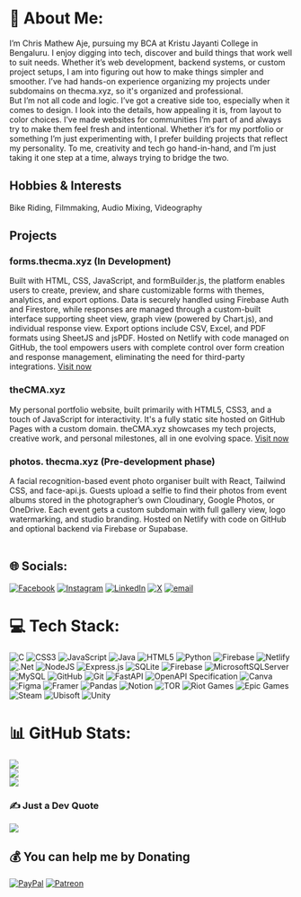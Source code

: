 # 💫 About Me:
I’m Chris Mathew Aje, pursuing my BCA at Kristu Jayanti College in Bengaluru. I enjoy digging into tech, discover and build things that work well to suit needs. Whether it’s web development, backend systems, or custom project setups, I am into figuring out how to make things simpler and smoother. I’ve had hands-on experience organizing my projects under subdomains on thecma.xyz, so it's organized and professional.<br>But I’m not all code and logic. I’ve got a creative side too, especially when it comes to design. I look into the details, how appealing it is, from layout to color choices. I’ve made websites for communities I’m part of and always try to make them feel fresh and intentional. Whether it’s for my portfolio or something I’m just experimenting with, I prefer building projects that reflect my personality. To me, creativity and tech go hand-in-hand, and I’m just taking it one step at a time, always trying to bridge the two.

## Hobbies & Interests
Bike Riding<be>, Filmmaking, Audio Mixing, Videography

## Projects
### forms.thecma.xyz (In Development)
Built with HTML, CSS, JavaScript, and formBuilder.js, the platform enables users to create, preview, and share customizable forms with themes, analytics, and export options. Data is securely handled using Firebase Auth and Firestore, while responses are managed through a custom-built interface supporting sheet view, graph view (powered by Chart.js), and individual response view. Export options include CSV, Excel, and PDF formats using SheetJS and jsPDF. Hosted on Netlify with code managed on GitHub, the tool empowers users with complete control over form creation and response management, eliminating the need for third-party integrations.
[Visit now](thecma.xyz)
<br>
### theCMA.xyz
My personal portfolio website, built primarily with HTML5, CSS3, and a touch of JavaScript for interactivity. It's a fully static site hosted on GitHub Pages with a custom domain. theCMA.xyz showcases my tech projects, creative work, and personal milestones, all in one evolving space.
[Visit now](forms.thecma.xyz)
<br>
### photos. thecma.xyz (Pre-development phase)
A facial recognition-based event photo organiser built with React, Tailwind CSS, and face-api.js. Guests upload a selfie to find their photos from event albums stored in the photographer’s own Cloudinary, Google Photos, or OneDrive. Each event gets a custom subdomain with full gallery view, logo watermarking, and studio branding. Hosted on Netlify with code on GitHub and optional backend via Firebase or Supabase.<br><br>


## 🌐 Socials:
[![Facebook](https://img.shields.io/badge/Facebook-%231877F2.svg?logo=Facebook&logoColor=white)](https://facebook.com/chrismat005) [![Instagram](https://img.shields.io/badge/Instagram-%23E4405F.svg?logo=Instagram&logoColor=white)](https://instagram.com/chrismat_05) [![LinkedIn](https://img.shields.io/badge/LinkedIn-%230077B5.svg?logo=linkedin&logoColor=white)](https://linkedin.com/in/chrismaje) [![X](https://img.shields.io/badge/X-black.svg?logo=X&logoColor=white)](https://x.com/chrismat_05) [![email](https://img.shields.io/badge/Email-D14836?logo=gmail&logoColor=white)](mailto:chrismaje63@gmail.com) 

# 💻 Tech Stack:
![C](https://img.shields.io/badge/c-%2300599C.svg?style=plastic&logo=c&logoColor=white) ![CSS3](https://img.shields.io/badge/css3-%231572B6.svg?style=plastic&logo=css3&logoColor=white) ![JavaScript](https://img.shields.io/badge/javascript-%23323330.svg?style=plastic&logo=javascript&logoColor=%23F7DF1E) ![Java](https://img.shields.io/badge/java-%23ED8B00.svg?style=plastic&logo=openjdk&logoColor=white) ![HTML5](https://img.shields.io/badge/html5-%23E34F26.svg?style=plastic&logo=html5&logoColor=white) ![Python](https://img.shields.io/badge/python-3670A0?style=plastic&logo=python&logoColor=ffdd54) ![Firebase](https://img.shields.io/badge/firebase-%23039BE5.svg?style=plastic&logo=firebase) ![Netlify](https://img.shields.io/badge/netlify-%23000000.svg?style=plastic&logo=netlify&logoColor=#00C7B7) ![.Net](https://img.shields.io/badge/.NET-5C2D91?style=plastic&logo=.net&logoColor=white) ![NodeJS](https://img.shields.io/badge/node.js-6DA55F?style=plastic&logo=node.js&logoColor=white) ![Express.js](https://img.shields.io/badge/express.js-%23404d59.svg?style=plastic&logo=express&logoColor=%2361DAFB) ![SQLite](https://img.shields.io/badge/sqlite-%2307405e.svg?style=plastic&logo=sqlite&logoColor=white) ![Firebase](https://img.shields.io/badge/firebase-a08021?style=plastic&logo=firebase&logoColor=ffcd34) ![MicrosoftSQLServer](https://img.shields.io/badge/Microsoft%20SQL%20Server-CC2927?style=plastic&logo=microsoft%20sql%20server&logoColor=white) ![MySQL](https://img.shields.io/badge/mysql-4479A1.svg?style=plastic&logo=mysql&logoColor=white) ![GitHub](https://img.shields.io/badge/github-%23121011.svg?style=plastic&logo=github&logoColor=white) ![Git](https://img.shields.io/badge/git-%23F05033.svg?style=plastic&logo=git&logoColor=white) ![FastAPI](https://img.shields.io/badge/FastAPI-005571?style=plastic&logo=fastapi) ![OpenAPI Specification](https://img.shields.io/badge/openapiinitiative-%23000000.svg?style=plastic&logo=openapiinitiative&logoColor=white) ![Canva](https://img.shields.io/badge/Canva-%2300C4CC.svg?style=plastic&logo=Canva&logoColor=white) ![Figma](https://img.shields.io/badge/figma-%23F24E1E.svg?style=plastic&logo=figma&logoColor=white) ![Framer](https://img.shields.io/badge/Framer-black?style=plastic&logo=framer&logoColor=blue) ![Pandas](https://img.shields.io/badge/pandas-%23150458.svg?style=plastic&logo=pandas&logoColor=white) ![Notion](https://img.shields.io/badge/Notion-%23000000.svg?style=plastic&logo=notion&logoColor=white) ![TOR](https://img.shields.io/badge/tor-%237E4798.svg?style=plastic&logo=tor-project&logoColor=white) ![Riot Games](https://img.shields.io/badge/riotgames-D32936.svg?style=plastic&logo=riotgames&logoColor=white) ![Epic Games](https://img.shields.io/badge/epicgames-%23313131.svg?style=plastic&logo=epicgames&logoColor=white) ![Steam](https://img.shields.io/badge/steam-%23000000.svg?style=plastic&logo=steam&logoColor=white) ![Ubisoft](https://img.shields.io/badge/Ubisoft-%23F5F5F5.svg?style=plastic&logo=Ubisoft&logoColor=black) ![Unity](https://img.shields.io/badge/unity-%23000000.svg?style=plastic&logo=unity&logoColor=white)
# 📊 GitHub Stats:
![](https://github-readme-stats.vercel.app/api?username=chrismat-05&theme=tokyonight&hide_border=true&include_all_commits=false&count_private=false)<br/>
![](https://nirzak-streak-stats.vercel.app/?user=chrismat-05&theme=tokyonight&hide_border=true)<br/>
![](https://github-readme-stats.vercel.app/api/top-langs/?username=chrismat-05&theme=tokyonight&hide_border=true&include_all_commits=false&count_private=false&layout=compact)

### ✍️ Just a Dev Quote
![](https://quotes-github-readme.vercel.app/api?type=horizontal&theme=radical)

## 💰 You can help me by Donating
[![PayPal](https://img.shields.io/badge/PayPal-00457C?style=for-the-badge&logo=paypal&logoColor=white)](https://paypal.me/chrismat05) [![Patreon](https://img.shields.io/badge/Patreon-F96854?style=for-the-badge&logo=patreon&logoColor=white)](https://patreon.com/chrismat05)
